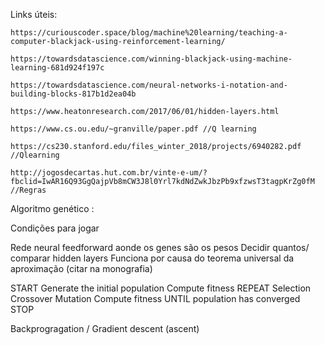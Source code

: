 Links úteis:

```
https://curiouscoder.space/blog/machine%20learning/teaching-a-computer-blackjack-using-reinforcement-learning/

https://towardsdatascience.com/winning-blackjack-using-machine-learning-681d924f197c

https://towardsdatascience.com/neural-networks-i-notation-and-building-blocks-817b1d2ea04b

https://www.heatonresearch.com/2017/06/01/hidden-layers.html

https://www.cs.ou.edu/~granville/paper.pdf //Q learning

https://cs230.stanford.edu/files_winter_2018/projects/6940282.pdf //Qlearning

http://jogosdecartas.hut.com.br/vinte-e-um/?fbclid=IwAR16Q93GgQajpVb8mCW3J8l0Yrl7kdNdZwkJbzPb9xfzwsT3tagpKrZg0fM
//Regras
```


Algoritmo genético :

Condições para jogar

Rede neural feedforward aonde os genes são os pesos
Decidir quantos/ comparar hidden layers
Funciona por causa do teorema universal da aproximação (citar na monografia)

START
Generate the initial population
Compute fitness
REPEAT
    Selection
    Crossover
    Mutation
    Compute fitness
UNTIL population has converged
STOP

Backprogragation / Gradient descent (ascent)